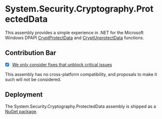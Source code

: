 # System.Security.Cryptography.ProtectedData

This assembly provides a simple experience in .NET for the Microsoft Windows DPAPI [CryptProtectData](https://learn.microsoft.com/en-us/windows/win32/api/dpapi/nf-dpapi-cryptprotectdata) and [CryptUnprotectData](https://learn.microsoft.com/en-us/windows/win32/api/dpapi/nf-dpapi-cryptunprotectdata) functions.

## Contribution Bar

- [x] [We only consider fixes that unblock critical issues](../README.md#primary-bar)

This assembly has no cross-platform compatibility, and proposals to make it such will not be considered.

## Deployment

The System.Security.Cryptography.ProtectedData assembly is shipped as a [NuGet package](https://www.nuget.org/packages/System.Security.Cryptography.ProtectedData/).
